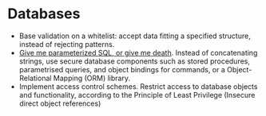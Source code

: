 # Databases

* Base validation on a whitelist: accept data fitting a specified structure, instead of rejecting patterns.
* [Give me parameterized SQL, or give me death](https://blog.codinghorror.com/give-me-parameterized-sql-or-give-me-death/). Instead of concatenating strings, use secure database components such as stored procedures, parametrised queries, and object bindings for commands, or a Object-Relational Mapping (ORM) library.
* Implement access control schemes. Restrict access to database objects and functionality, according to the Principle of Least Privilege (Insecure direct object references)


